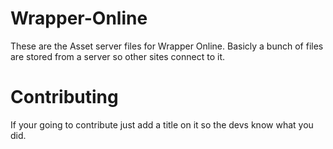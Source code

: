 # Wrapper-Online
These are the Asset server files for Wrapper Online. Basicly a bunch of files are stored from a server so other sites connect to it.


# Contributing
If your going to contribute just add a title on it so the devs know what you did.
